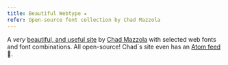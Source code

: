 ```yaml
---
title: Beautiful Webtype ★
refer: Open-source font collection by Chad Mazzola
---
```

A *very* [beautiful, and useful site](https://beautifulwebtype.com) by [Chad Mazzola](https://chad.is) with selected web fonts and font combinations. All open-source! Chad´s site even has an [Atom feed](https://beautifulwebtype.com/feed.xml) 👏.